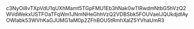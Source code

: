 c3NyOi8vTXpVdU1qUXhMamt5TGpFMU1Eb3hNak0wTlRwdmNtbG5hVzQ2WVdWekxUSTFOaTFqWm1JNmNHeGhhVzQ2VDBSbk5FOUVaelJQUkdjdlAyOWlabk53WVhKaGJUMG1aM0p2ZFhBOU5tRmhXalZ5YVhaUmR3
